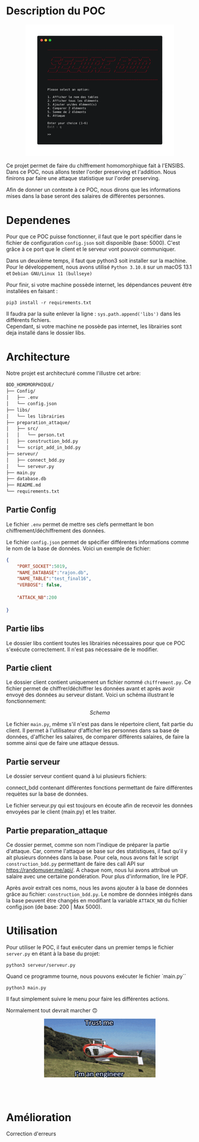 # Description du POC  
<p align="center">
<img src="Images/main.png" alt="drawing" width="400"/> 
</p>
Ce projet permet de faire du chiffrement homomorphique fait à l'ENSIBS. Dans ce POC, nous allons tester l'order preserving et l'addition. Nous finirons par faire une attaque statistique sur l'order preserving. 

Afin de donner un contexte à ce POC, nous dirons que les informations mises dans la base seront des salaires de différentes personnes.

# Dependenes
Pour que ce POC puisse fonctionner, il faut que le port spécifier dans le fichier de configuration `config.json` soit disponible (base: 5000). C'est grâce à ce port que le client et le serveur vont pouvoir communiquer.

Dans un deuxième temps, il faut que python3 soit installer sur la machine. Pour le développement, nous avons utilisé `Python 3.10.8` sur un macOS 13.1 et `Debian GNU/Linux 11 (bullseye)`

Pour finir, si votre machine possède internet, les dépendances peuvent être installées en faisant :
```shell
pip3 install -r requirements.txt
```
Il faudra par la suite enlever la ligne : `sys.path.append('libs')` dans les différents fichiers.   
Cependant, si votre machine ne possède pas internet, les librairies sont deja installé dans le dossier libs. 


# Architecture
Notre projet est architecturé comme l'illustre cet arbre:
```md
BDD_HOMOMORPHIQUE/
├── Config/
│   ├── .env
│   └── config.json
├── libs/
│   └── les librairies
├── preparation_attaque/
│   ├── src/
│   │   └── person.txt
│   ├── construction_bdd.py
│   └── script_add_in_bdd.py
├── serveur/
│   ├── connect_bdd.py
│   └── serveur.py
├── main.py 
├── database.db
├── README.md
└── requirements.txt
```

## Partie Config
Le fichier `.env` permet de mettre ses clefs permettant le bon chiffrement/déchiffrement des données. 

Le fichier `config.json` permet de spécifier différentes informations comme le nom de la base de données. Voici un exemple de fichier:
```json
{
    "PORT_SOCKET":5019,
    "NAME_DATABASE":"rajon.db",
    "NAME_TABLE":"test_final16",
    "VERBOSE": false,

    "ATTACK_NB":200

}
```

## Partie libs
Le dossier libs contient toutes les librairies nécessaires pour que ce POC s'exécute correctement. Il n'est pas nécessaire de le modifier.

## Partie client
Le dossier client contient uniquement un fichier nommé `chiffrement.py`. Ce fichier permet de chiffrer/déchiffrer les données avant et après avoir envoyé des données au serveur distant. Voici un schéma illustrant le fonctionnement:

$$Schema$$

Le fichier `main.py`, même s'il n'est pas dans le répertoire client, fait partie du client. Il permet à l'utilisateur d'afficher les personnes dans sa base de données, d'afficher les salaires, de comparer différents salaires, de faire la somme ainsi que de faire une attaque dessus. 

## Partie serveur
Le dossier serveur contient quand à lui plusieurs fichiers:  
  
connect_bdd contenant différentes fonctions permettant de faire différentes requètes sur la base de données.

Le fichier serveur.py qui est toujours en écoute afin de recevoir les données envoyées par le client (main.py) et les traiter.

## Partie preparation_attaque
Ce dossier permet, comme son nom l'indique de préparer la partie d'attaque. Car, comme l'attaque se base sur des statistiques, il faut qu'il y ait plusieurs données dans la base. Pour cela, nous avons fait le script `construction_bdd.py` permettant de faire des call API sur https://randomuser.me/api/. A chaque nom, nous lui avons attribué un salaire avec une certaine pondération. Pour plus d'information, lire le PDF. 

Après avoir extrait ces noms, nous les avons ajouter à la base de données grâce au fichier: `construction_bdd.py`. Le nombre de données intégrés dans la base peuvent être changés en modifiant la variable `ATTACK_NB` du fichier config.json (de base: 200 | Max 5000).

# Utilisation
Pour utiliser le POC, il faut exécuter dans un premier temps le fichier `server.py` en étant à la base du projet:
```shell
python3 serveur/serveur.py
```
Quand ce programme tourne, nous pouvons exécuter le fichier `main.py``
```shell
python3 main.py
```

Il faut simplement suivre le menu pour faire les différentes actions. 

Normalement tout devrait marcher 🙃
<p align="center">
 <img src="Images/trust_me.gif" width="300"  />
</p>
<br>
<br> 

# Amélioration
Correction d'erreurs

